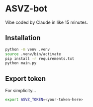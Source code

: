 # ASVZ-bot
Vibe coded by Claude in like 15 minutes.

## Installation
```sh
python -m venv .venv
source .venv/bin/activate
pip install -r requirements.txt
python main.py
```

## Export token
For simplicity...
```sh
export ASVZ_TOKEN=<your-token-here>
```
